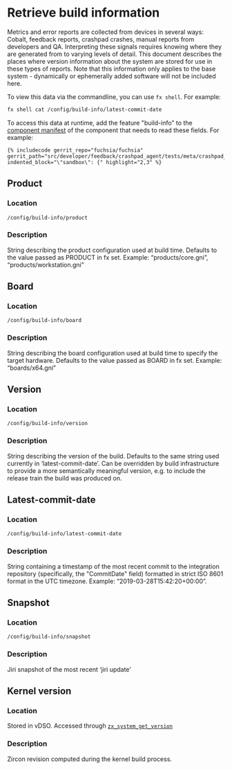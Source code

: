 # Retrieve build information

Metrics and error reports are collected from devices in several ways:
Cobalt, feedback reports, crashpad crashes, manual reports from developers
and QA.  Interpreting these signals requires knowing where they are generated
from to varying levels of detail.  This document describes the places where
version information about the system are stored for use in these types of
reports.  Note that this information only applies to the base system -
dynamically or ephemerally added software will not be included here.


To view this data via the commandline, you can use `fx shell`. For example:

```sh
fx shell cat /config/build-info/latest-commit-date
```

To access this data at runtime, add the feature "build-info" to the
[component manifest][component-manifest] of the component that needs to
read these fields.  For example:

```
{% includecode gerrit_repo="fuchsia/fuchsia" gerrit_path="src/developer/feedback/crashpad_agent/tests/meta/crashpad_agent_unittest.cmx" indented_block="\"sandbox\": {" highlight="2,3" %}
```


## Product
### Location
`/config/build-info/product`

### Description
String describing the product configuration used at build time.  Defaults to the value passed as PRODUCT in fx set.
Example: “products/core.gni”, “products/workstation.gni”

## Board
### Location
`/config/build-info/board`

### Description
String describing the board configuration used at build time to specify the target hardware.  Defaults to the value passed as BOARD in fx set.
Example: “boards/x64.gni”

## Version
### Location
`/config/build-info/version`

### Description
String describing the version of the build.  Defaults to the same string used currently in ‘latest-commit-date’.  Can be overridden by build infrastructure to provide a more semantically meaningful version, e.g. to include the release train the build was produced on.

## Latest-commit-date
### Location
`/config/build-info/latest-commit-date`

### Description
String containing a timestamp of the most recent commit to the integration repository (specifically, the "CommitDate" field) formatted in strict ISO 8601 format in the UTC timezone.  Example: “2019-03-28T15:42:20+00:00”.

## Snapshot
### Location
`/config/build-info/snapshot`

### Description
Jiri snapshot of the most recent ‘jiri update’

## Kernel version

### Location
Stored in vDSO.  Accessed through [`zx_system_get_version`]( /docs/reference/syscalls/system_get_version.md)

### Description
Zircon revision computed during the kernel build process.

[component-manifest]: /docs/concepts/storage/component_manifest.md
